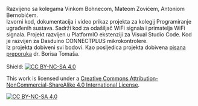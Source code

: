 Razvijeno sa kolegama Vinkom Bohnecom, Mateom Zovićem, Antoniom Bernobićem. <br>
Izvorni kod, dokumentacija i video prikaz projekta za kolegij Programiranje ugrađenih sustava. Sadrži kod za odašiljač WiFi signala i primatelja WiFi signala. Projekt razvijen u PlatformIO ekstenziji za Visual Studio Code. Kod je razvijen za Dasduino CONNECTPLUS mikrokontrolere.<br>
Iz projekta dobiveni svi bodovi. Kao posljedica projekta dobivena [pisana preporuka](https://github.com/JakovBegovic/Robot-upravljan-kontrolerom/blob/caef50e12dc3403a5f9ce1389835898fd6788e6c/Pismo%20preporuke%20za%20Jakova%20Begovi%C4%87a.pdf) dr. Borisa Tomaša.
<br><br>
Shield: [![CC BY-NC-SA 4.0][cc-by-nc-sa-shield]][cc-by-nc-sa]

This work is licensed under a
[Creative Commons Attribution-NonCommercial-ShareAlike 4.0 International License][cc-by-nc-sa].

[![CC BY-NC-SA 4.0][cc-by-nc-sa-image]][cc-by-nc-sa]

[cc-by-nc-sa]: http://creativecommons.org/licenses/by-nc-sa/4.0/
[cc-by-nc-sa-image]: https://licensebuttons.net/l/by-nc-sa/4.0/88x31.png
[cc-by-nc-sa-shield]: https://img.shields.io/badge/License-CC%20BY--NC--SA%204.0-lightgrey.svg
